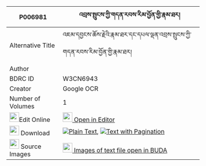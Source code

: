 |P006981|འབྲས་སྤུངས་ཀྱི་གདན་རབས་རིམ་བྱོན་གྱི་རྣམ་ཐར། 
| --- | --- 
|Alternative Title |འཇམ་དབྱངས་ཆོས་རྗེའི་རྣམ་ཐར་དང་དཔལ་ལྡན་འབྲས་སྤུངས་ཀྱི་གདན་རབས་རིམ་བྱོན་གྱི་རྣམ་ཐར།
|Author | 
|BDRC ID | W3CN6943
|Creator | Google OCR
|Number of Volumes| 1
|<img width="25" src="https://img.icons8.com/color/25/000000/edit-property.png">Edit Online| [<img width="25" src="https://avatars.githubusercontent.com/u/45091458?s=200&v=4"> Open in Editor](http://editor.openpecha.org/P006981)
|<img width="25" src="https://img.icons8.com/fluent/48/000000/download-2.png"/>  Download | [![](https://img.icons8.com/color/20/000000/txt.png)Plain Text](https://github.com/Openpecha/P006981/releases/download/v1/dre_pung_kyi_denrab_rimjon_gyi_plain_P006981.zip), [![](https://img.icons8.com/color/20/000000/txt.png)Text with Pagination](https://github.com/Openpecha/P006981/releases/download/v1/dre_pung_kyi_denrab_rimjon_gyi_pages_P006981.zip)
|<img width="25" src="https://img.icons8.com/plasticine/100/000000/pictures-folder.png"/>  Source Images | [<img width="25" src="https://library.bdrc.io/icons/BUDA-small.svg"> Images of text file open in BUDA](https://library.bdrc.io/show/bdr:W3CN6943)